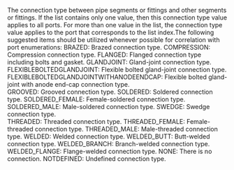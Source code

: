﻿The connection type between pipe segments or fittings and other segments or fittings. If the list contains only one value, then this connection type value applies to all ports. For more than one value in the list, the connection type value applies to the port that corresponds to the list index.The following suggested items should be utilized whenever possible for correlation with port enumerations:
BRAZED: Brazed connection type. 
COMPRESSION: Compression connection type. 
FLANGED: Flanged connection type including bolts and gasket. 
GLANDJOINT: Gland-joint  connection type. 
FLEXIBLEBOLTEDGLANDJOINT: Flexible bolted gland-joint  connection type. 
FLEXIBLEBOLTEDGLANDJOINTWITHANODEENDCAP: Flexible bolted gland-joint with anode end-cap connection type.  
GROOVED: Grooved connection type. 
SOLDERED: Soldered connection type. 
SOLDERED_FEMALE: Female-soldered connection type. 
SOLDERED_MALE: Male-soldered connection type. 
SWEDGE: Swedge connection type.  
THREADED: Threaded connection type. 
THREADED_FEMALE: Female-threaded connection type. 
THREADED_MALE: Male-threaded connection type. 
WELDED: Welded connection type. 
WELDED_BUTT: Butt-welded connection type. 
WELDED_BRANCH: Branch-welded connection type. 
WELDED_FLANGE: Flange-welded connection type. 
NONE: There is no connection.
NOTDEFINED: Undefined connection type.
